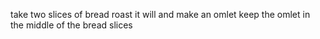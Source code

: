 take two slices of bread
roast it will
and make an omlet
keep the omlet in the middle of the bread slices